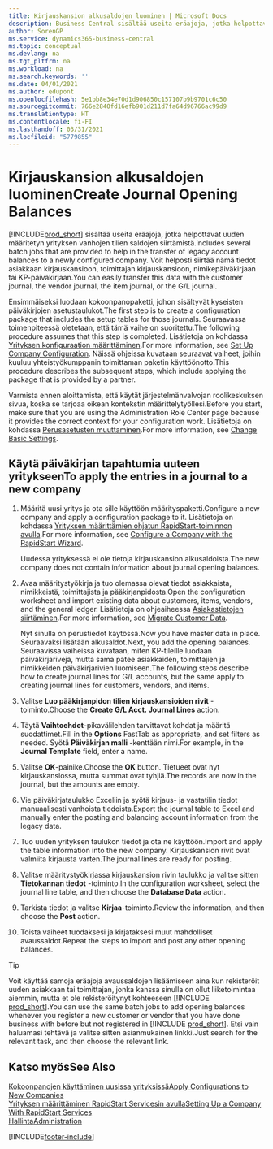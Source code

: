 ```yaml
---
title: Kirjauskansion alkusaldojen luominen | Microsoft Docs
description: Business Central sisältää useita eräajoja, jotka helpottavat uuden määritetyn yrityksen vanhojen tilien saldojen siirtämistä. Voit helposti siirtää nämä tiedot ja kirjauskansion kirjaukset.
author: SorenGP
ms.service: dynamics365-business-central
ms.topic: conceptual
ms.devlang: na
ms.tgt_pltfrm: na
ms.workload: na
ms.search.keywords: ''
ms.date: 04/01/2021
ms.author: edupont
ms.openlocfilehash: 5e1bb8e34e70d1d906850c157107b9b9701c6c50
ms.sourcegitcommit: 766e2840fd16efb901d211d7fa64d96766ac99d9
ms.translationtype: HT
ms.contentlocale: fi-FI
ms.lasthandoff: 03/31/2021
ms.locfileid: "5779855"
---
```

# <a name="create-journal-opening-balances"></a><span data-ttu-id="d5d16-104">Kirjauskansion alkusaldojen luominen</span><span class="sxs-lookup"><span data-stu-id="d5d16-104">Create Journal Opening Balances</span></span>

[!INCLUDE[prod_short](includes/prod_short.md)] <span data-ttu-id="d5d16-105">sisältää useita eräajoja, jotka helpottavat uuden määritetyn yrityksen vanhojen tilien saldojen siirtämistä.</span><span class="sxs-lookup"><span data-stu-id="d5d16-105">includes several batch jobs that are provided to help in the transfer of legacy account balances to a newly configured company.</span></span> <span data-ttu-id="d5d16-106">Voit helposti siirtää nämä tiedot asiakkaan kirjauskansioon, toimittajan kirjauskansioon, nimikepäiväkirjaan tai KP-päiväkirjaan.</span><span class="sxs-lookup"><span data-stu-id="d5d16-106">You can easily transfer this data with the customer journal, the vendor journal, the item journal, or the G/L journal.</span></span>

<span data-ttu-id="d5d16-107">Ensimmäiseksi luodaan kokoonpanopaketti, johon sisältyvät kyseisten päiväkirjojen asetustaulukot.</span><span class="sxs-lookup"><span data-stu-id="d5d16-107">The first step is to create a configuration package that includes the setup tables for those journals.</span></span> <span data-ttu-id="d5d16-108">Seuraavassa toimenpiteessä oletetaan, että tämä vaihe on suoritettu.</span><span class="sxs-lookup"><span data-stu-id="d5d16-108">The following procedure assumes that this step is completed.</span></span> <span data-ttu-id="d5d16-109">Lisätietoja on kohdassa [Yrityksen konfiguraation määrittäminen](admin-set-up-company-configuration.md).</span><span class="sxs-lookup"><span data-stu-id="d5d16-109">For more information, see [Set Up Company Configuration](admin-set-up-company-configuration.md).</span></span> <span data-ttu-id="d5d16-110">Näissä ohjeissa kuvataan seuraavat vaiheet, joihin kuuluu yhteistyökumppanin toimittaman paketin käyttöönotto.</span><span class="sxs-lookup"><span data-stu-id="d5d16-110">This procedure describes the subsequent steps, which include applying the package that is provided by a partner.</span></span>  

<span data-ttu-id="d5d16-111">Varmista ennen aloittamista, että käytät järjestelmänvalvojan roolikeskuksen sivua, koska se tarjoaa oikean kontekstin määrittelytyöllesi.</span><span class="sxs-lookup"><span data-stu-id="d5d16-111">Before you start, make sure that you are using the Administration Role Center page because it provides the correct context for your configuration work.</span></span> <span data-ttu-id="d5d16-112">Lisätietoja on kohdassa [Perusasetusten muuttaminen](ui-change-basic-settings.md).</span><span class="sxs-lookup"><span data-stu-id="d5d16-112">For more information, see [Change Basic Settings](ui-change-basic-settings.md).</span></span>

## <a name="to-apply-the-entries-in-a-journal-to-a-new-company"></a><span data-ttu-id="d5d16-113">Käytä päiväkirjan tapahtumia uuteen yritykseen</span><span class="sxs-lookup"><span data-stu-id="d5d16-113">To apply the entries in a journal to a new company</span></span>

1. <span data-ttu-id="d5d16-114">Määritä uusi yritys ja ota sille käyttöön määrityspaketti.</span><span class="sxs-lookup"><span data-stu-id="d5d16-114">Configure a new company and apply a configuration package to it.</span></span> <span data-ttu-id="d5d16-115">Lisätietoja on kohdassa [Yrityksen määrittämien ohjatun RapidStart-toiminnon avulla](admin-how-to-configure-a-company-with-the-rapidstart-wizard.md).</span><span class="sxs-lookup"><span data-stu-id="d5d16-115">For more information, see [Configure a Company with the RapidStart Wizard](admin-how-to-configure-a-company-with-the-rapidstart-wizard.md).</span></span>  

    <span data-ttu-id="d5d16-116">Uudessa yrityksessä ei ole tietoja kirjauskansion alkusaldoista.</span><span class="sxs-lookup"><span data-stu-id="d5d16-116">The new company does not contain information about journal opening balances.</span></span>  

2. <span data-ttu-id="d5d16-117">Avaa määritystyökirja ja tuo olemassa olevat tiedot asiakkaista, nimikkeistä, toimittajista ja pääkirjanpidosta.</span><span class="sxs-lookup"><span data-stu-id="d5d16-117">Open the configuration worksheet and import existing data about customers, items, vendors, and the general ledger.</span></span> <span data-ttu-id="d5d16-118">Lisätietoja on ohjeaiheessa [Asiakastietojen siirtäminen](admin-migrate-customer-data.md).</span><span class="sxs-lookup"><span data-stu-id="d5d16-118">For more information, see [Migrate Customer Data](admin-migrate-customer-data.md).</span></span>  

    <span data-ttu-id="d5d16-119">Nyt sinulla on perustiedot käytössä.</span><span class="sxs-lookup"><span data-stu-id="d5d16-119">Now you have master data in place.</span></span> <span data-ttu-id="d5d16-120">Seuraavaksi lisätään alkusaldot.</span><span class="sxs-lookup"><span data-stu-id="d5d16-120">Next, you add the opening balances.</span></span> <span data-ttu-id="d5d16-121">Seuraavissa vaiheissa kuvataan, miten KP-tileille luodaan päiväkirjarivejä, mutta sama pätee asiakkaiden, toimittajien ja nimikkeiden päiväkirjarivien luomiseen.</span><span class="sxs-lookup"><span data-stu-id="d5d16-121">The following steps describe how to create journal lines for G/L accounts, but the same apply to creating journal lines for customers, vendors, and items.</span></span>  
3. <span data-ttu-id="d5d16-122">Valitse **Luo pääkirjanpidon tilien kirjauskansioiden rivit** -toiminto.</span><span class="sxs-lookup"><span data-stu-id="d5d16-122">Choose the **Create G/L Acct. Journal Lines** action.</span></span>  
4. <span data-ttu-id="d5d16-123">Täytä **Vaihtoehdot**-pikavälilehden tarvittavat kohdat ja määritä suodattimet.</span><span class="sxs-lookup"><span data-stu-id="d5d16-123">Fill in the **Options** FastTab as appropriate, and set filters as needed.</span></span> <span data-ttu-id="d5d16-124">Syötä **Päiväkirjan malli** -kenttään nimi.</span><span class="sxs-lookup"><span data-stu-id="d5d16-124">For example, in the **Journal Template** field, enter a name.</span></span>  
5. <span data-ttu-id="d5d16-125">Valitse **OK**-painike.</span><span class="sxs-lookup"><span data-stu-id="d5d16-125">Choose the **OK** button.</span></span> <span data-ttu-id="d5d16-126">Tietueet ovat nyt kirjauskansiossa, mutta summat ovat tyhjiä.</span><span class="sxs-lookup"><span data-stu-id="d5d16-126">The records are now in the journal, but the amounts are empty.</span></span>  
6. <span data-ttu-id="d5d16-127">Vie päiväkirjataulukko Exceliin ja syötä kirjaus- ja vastatilin tiedot manuaalisesti vanhoista tiedoista.</span><span class="sxs-lookup"><span data-stu-id="d5d16-127">Export the journal table to Excel and manually enter the posting and balancing account information from the legacy data.</span></span>
7. <span data-ttu-id="d5d16-128">Tuo uuden yrityksen taulukon tiedot ja ota ne käyttöön.</span><span class="sxs-lookup"><span data-stu-id="d5d16-128">Import and apply the table information into the new company.</span></span> <span data-ttu-id="d5d16-129">Kirjauskansion rivit ovat valmiita kirjausta varten.</span><span class="sxs-lookup"><span data-stu-id="d5d16-129">The journal lines are ready for posting.</span></span>  
8. <span data-ttu-id="d5d16-130">Valitse määritystyökirjassa kirjauskansion rivin taulukko ja valitse sitten **Tietokannan tiedot** -toiminto.</span><span class="sxs-lookup"><span data-stu-id="d5d16-130">In the configuration worksheet, select the journal line table, and then choose the **Database Data** action.</span></span>  
9. <span data-ttu-id="d5d16-131">Tarkista tiedot ja valitse **Kirjaa**-toiminto.</span><span class="sxs-lookup"><span data-stu-id="d5d16-131">Review the information, and then choose the **Post** action.</span></span>  
10. <span data-ttu-id="d5d16-132">Toista vaiheet tuodaksesi ja kirjataksesi muut mahdolliset avaussaldot.</span><span class="sxs-lookup"><span data-stu-id="d5d16-132">Repeat the steps to import and post any other opening balances.</span></span>  

> [!TIP]
> <span data-ttu-id="d5d16-133">Voit käyttää samoja eräajoja avaussaldojen lisäämiseen aina kun rekisteröit uuden asiakkaan tai toimittajan, jonka kanssa sinulla on ollut liiketoimintaa aiemmin, mutta et ole rekisteröitynyt kohteeseen [!INCLUDE [prod_short](includes/prod_short.md)].</span><span class="sxs-lookup"><span data-stu-id="d5d16-133">You can use the same batch jobs to add opening balances whenever you register a new customer or vendor that you have done business with before but not registered in [!INCLUDE [prod_short](includes/prod_short.md)].</span></span> <span data-ttu-id="d5d16-134">Etsi vain haluamasi tehtävä ja valitse sitten asianmukainen linkki.</span><span class="sxs-lookup"><span data-stu-id="d5d16-134">Just search for the relevant task, and then choose the relevant link.</span></span>

## <a name="see-also"></a><span data-ttu-id="d5d16-135">Katso myös</span><span class="sxs-lookup"><span data-stu-id="d5d16-135">See Also</span></span>

[<span data-ttu-id="d5d16-136">Kokoonpanojen käyttäminen uusissa yrityksissä</span><span class="sxs-lookup"><span data-stu-id="d5d16-136">Apply Configurations to New Companies</span></span>](admin-apply-configuration-to-new-companies.md)  
[<span data-ttu-id="d5d16-137">Yrityksen määrittäminen RapidStart Servicesin avulla</span><span class="sxs-lookup"><span data-stu-id="d5d16-137">Setting Up a Company With RapidStart Services</span></span>](admin-set-up-a-company-with-rapidstart.md)  
[<span data-ttu-id="d5d16-138">Hallinta</span><span class="sxs-lookup"><span data-stu-id="d5d16-138">Administration</span></span>](admin-setup-and-administration.md)  


[!INCLUDE[footer-include](includes/footer-banner.md)]